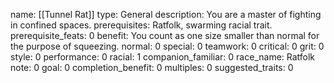 name: [[Tunnel Rat]]
type: General
description: You are a master of fighting in confined spaces.
prerequisites: Ratfolk, swarming racial trait.
prerequisite_feats: 0
benefit: You count as one size smaller than normal for the purpose of squeezing.
normal: 0
special: 0
teamwork: 0
critical: 0
grit: 0
style: 0
performance: 0
racial: 1
companion_familiar: 0
race_name: Ratfolk
note: 0
goal: 0
completion_benefit: 0
multiples: 0
suggested_traits: 0
